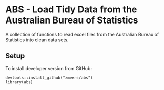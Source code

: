 # ABS - Load Tidy Data from the Australian Bureau of Statistics
A collection of functions to read excel files from the Australian Bureau of Statistics into clean data sets.


## Setup
To install developer version from GitHub:

```{r}
devtools::install_github("zmeers/abs")
library(abs)
```
